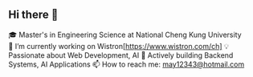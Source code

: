 ## Hi there 👋

🎓 Master's in Engineering Science at National Cheng Kung University  
🔭 I’m currently working on Wistron[https://www.wistron.com/ch]
💡 Passionate about Web Development, AI
🚀 Actively building Backend Systems, AI Applications
📫 How to reach me: may12343@hotmail.com

<!--
**0oMAYo0/0oMAYo0** is a ✨ _special_ ✨ repository because its `README.md` (this file) appears on your GitHub profile.

Here are some ideas to get you started:

- 🔭 I’m currently working on ...
- 🌱 I’m currently learning ...
- 👯 I’m looking to collaborate on ...
- 🤔 I’m looking for help with ...
- 💬 Ask me about ...
- 📫 How to reach me: ...
- 😄 Pronouns: ...
- ⚡ Fun fact: ...
-->
